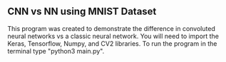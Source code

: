 ## CNN vs NN using MNIST Dataset

This program was created to demonstrate the difference in convoluted neural networks vs a classic neural network. You will need to import the Keras, Tensorflow, Numpy, and CV2 libraries.
To run the program in the terminal type "python3 main.py".
